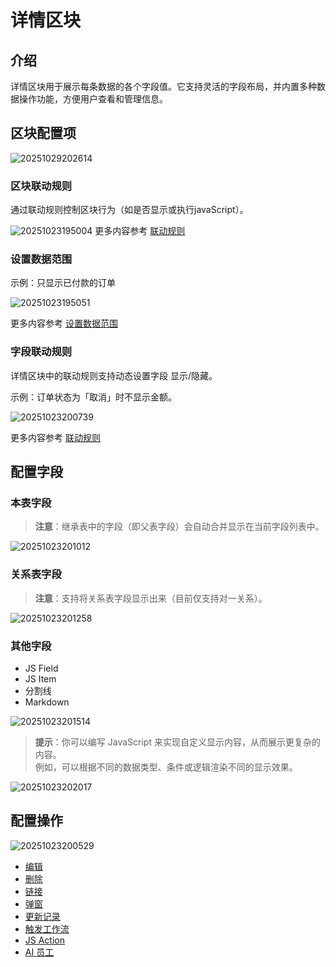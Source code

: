 # 详情区块

## 介绍

详情区块用于展示每条数据的各个字段值。它支持灵活的字段布局，并内置多种数据操作功能，方便用户查看和管理信息。

## 区块配置项

![20251029202614](https://static-docs.nocobase.com/20251029202614.png)

### 区块联动规则

通过联动规则控制区块行为（如是否显示或执行javaScript）。

![20251023195004](https://static-docs.nocobase.com/20251023195004.png)
更多内容参考 [联动规则](/interface-builder/linkage-rule)

### 设置数据范围

示例：只显示已付款的订单

![20251023195051](https://static-docs.nocobase.com/20251023195051.png)

更多内容参考 [设置数据范围](/interface-builder/blocks/block-settings/data-scope)

### 字段联动规则

详情区块中的联动规则支持动态设置字段 显示/隐藏。

示例：订单状态为「取消」时不显示金额。

![20251023200739](https://static-docs.nocobase.com/20251023200739.png)

更多内容参考 [联动规则](/interface-builder/linkage-rule)

## 配置字段

### 本表字段

> **注意**：继承表中的字段（即父表字段）会自动合并显示在当前字段列表中。

![20251023201012](https://static-docs.nocobase.com/20251023201012.png)

### 关系表字段

> **注意**：支持将关系表字段显示出来（目前仅支持对一关系）。

![20251023201258](https://static-docs.nocobase.com/20251023201258.png)


### 其他字段
- JS Field
- JS Item
- 分割线
- Markdown

![20251023201514](https://static-docs.nocobase.com/20251023201514.png)

> **提示**：你可以编写 JavaScript 来实现自定义显示内容，从而展示更复杂的内容。  
> 例如，可以根据不同的数据类型、条件或逻辑渲染不同的显示效果。

![20251023202017](https://static-docs.nocobase.com/20251023202017.png)



## 配置操作

![20251023200529](https://static-docs.nocobase.com/20251023200529.png)

- [编辑](/interface-builder/actions/types/edit)
- [删除](/interface-builder/actions/types/delete)
- [链接](/interface-builder/actions/types/link)
- [弹窗](/interface-builder/actions/types/pop-up)
- [更新记录](/interface-builder/actions/types/update-record)
- [触发工作流](/interface-builder/actions/types/trigger-workflow)
- [JS Action](/interface-builder/actions/types/js-action)
- [AI 员工](/interface-builder/actions/types/ai-employee)
